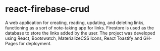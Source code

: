# react-firebase-crud

A web application for creating, reading, updating, and deleting links, functioning as a sort of note-taking app for links. Firestore is used as the database to store the links added by the user. The project was developed using React, Bootswatch, MaterializeCSS Icons, React Toastify and GH-Pages for deployment.
